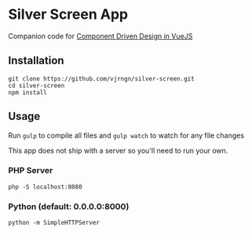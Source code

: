 # Silver Screen App
Companion code for [Component Driven Design in VueJS](http://blog.vijayrangan.com/2016/08/component-driven-ui-with-vuejs)

## Installation
	git clone https://github.com/vjrngn/silver-screen.git
	cd silver-screen
	npm install

## Usage 
Run `gulp` to compile all files and `gulp watch` to watch for any file changes

This app does not ship with a server so you'll need to run your own.

### PHP Server 
	php -S localhost:8080


### Python (default: 0.0.0.0:8000)
	python -m SimpleHTTPServer
